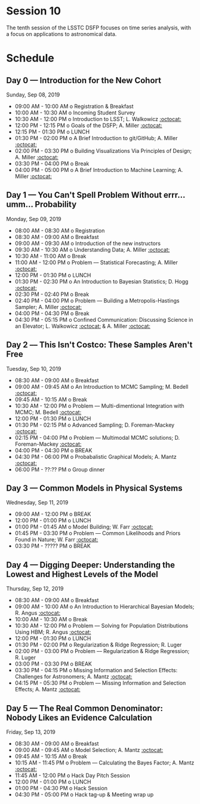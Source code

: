 # Session 10

The tenth session of the LSSTC DSFP focuses on time series analysis, with a focus on applications to astronomical data.

# Schedule

## Day 0 — Introduction for the New Cohort

Sunday, Sep 08, 2019

 * 09:00 AM - 10:00 AM  o  Registration & Breakfast
 * 10:00 AM - 10:30 AM  o  Incoming Student Survey
 * 10:30 AM - 12:00 PM  o  Introduction to LSST; L. Walkowicz [:octocat:](https://github.com/lmwalkowicz)
 * 12:00 PM - 12:15 PM  o  Goals of the DSFP; A. Miller [:octocat:](https://github.com/adamamiller)
 * 12:15 PM - 01:30 PM  o  LUNCH
 * 01:30 PM - 02:00 PM  o  A Brief Introduction to git/GitHub; A. Miller [:octocat:](https://github.com/adamamiller)
 * 02:00 PM - 03:30 PM  o  Building Visualizations Via Principles of Design; A. Miller [:octocat:](https://github.com/adamamiller)
 * 03:30 PM - 04:00 PM  o  Break
 * 04:00 PM - 05:00 PM  o  A Brief Introduction to Machine Learning; A. Miller [:octocat:](https://github.com/adamamiller)

## Day 1 — You Can't Spell Problem Without errr... umm... Probability

Monday, Sep 09, 2019

 * 08:00 AM - 08:30 AM  o  Registration
 * 08:30 AM - 09:00 AM  o  Breakfast
 * 09:00 AM - 09:30 AM  o  Introduction of the new instructors
 * 09:30 AM - 10:30 AM  o  Understanding Data; A. Miller [:octocat:](https://github.com/adamamiller)
 * 10:30 AM - 11:00 AM  o  Break
 * 11:00 AM - 12:00 PM  o  Problem –– Statistical Forecasting; A. Miller [:octocat:](https://github.com/adamamiller)
 * 12:00 PM - 01:30 PM  o  LUNCH
 * 01:30 PM - 02:30 PM  o  An Introduction to Bayesian Statistics; D. Hogg [:octocat:](https://github.com/davidwhogg)
 * 02:30 PM - 02:40 PM  o  Break
 * 02:40 PM - 04:00 PM  o  Problem –– Building a Metropolis-Hastings Sampler; A. Miller [:octocat:](https://github.com/adamamiller)
 * 04:00 PM - 04:30 PM  o  Break
 * 04:30 PM - 05:15 PM  o  Confined Communication: Discussing Science in an Elevator; L. Walkowicz [:octocat:](https://github.com/lmwalkowicz) & A. Miller [:octocat:](https://github.com/adamamiller)

## Day 2 –– This Isn't Costco:  These Samples Aren't Free

Tuesday, Sep 10, 2019

 * 08:30 AM - 09:00 AM  o  Breakfast
 * 09:00 AM - 09:45 AM  o  An Introduction to MCMC Sampling; M. Bedell [:octocat:](https://github.com/megbedell/)
 * 09:45 AM - 10:15 AM  o  Break
 * 10:30 AM - 12:00 PM  o  Problem –– Multi-dimentional Integration with MCMC; M. Bedell [:octocat:](https://github.com/megbedell/)
 * 12:00 PM - 01:30 PM  o  LUNCH
 * 01:30 PM - 02:15 PM  o  Advanced Sampling; D. Foreman-Mackey [:octocat:](https://github.com/dfm)
 * 02:15 PM - 04:00 PM  o  Problem –– Multimodal MCMC solutions; D. Foreman-Mackey [:octocat:](https://github.com/dfm)
 * 04:00 PM - 04:30 PM  o  BREAK
 * 04:30 PM - 06:00 PM  o  Probabalistic Graphical Models; A. Mantz [:octocat:](https://github.com/abmantz)
 * 06:00 PM - ??:?? PM  o  Group dinner

## Day 3 — Common Models in Physical Systems

Wednesday, Sep 11, 2019

 * 09:00 AM - 12:00 PM  o  BREAK
 * 12:00 PM - 01:00 PM  o  LUNCH
 * 01:00 PM - 01:45 AM  o  Model Building; W. Farr [:octocat:](https://github.com/farr)
 * 01:45 PM - 03:30 PM  o  Problem –– Common Likelihoods and Priors Found in Nature; W. Farr [:octocat:](https://github.com/farr)
 * 03:30 PM - ????? PM  o  BREAK

## Day 4 — Digging Deeper: Understanding the Lowest and Highest Levels of the Model

Thursday, Sep 12, 2019

 * 08:30 AM - 09:00 AM  o  Breakfast
 * 09:00 AM - 10:00 AM  o  An Introduction to Hierarchical Bayesian Models; R. Angus [:octocat:](https://github.com/RuthAngus)
 * 10:00 AM - 10:30 AM  o  Break
 * 10:30 AM - 12:00 PM  o  Problem –– Solving for Population Distributions Using HBM; R. Angus [:octocat:](https://github.com/RuthAngus)
 * 12:00 PM - 01:30 PM  o  LUNCH
 * 01:30 PM - 02:00 PM  o  Regularization & Ridge Regression; R. Luger
 * 02:00 PM - 03:00 PM  o  Problem –– Regularization & Ridge Regression; R. Luger
 * 03:00 PM - 03:30 PM  o  BREAK
 * 03:30 PM - 04:15 PM  o  Missing Information and Selection Effects: Challenges for Astronomers; A. Mantz [:octocat:](https://github.com/abmantz)
 * 04:15 PM - 05:30 PM  o  Problem –– Missing Information and Selection Effects; A. Mantz [:octocat:](https://github.com/abmantz)

## Day 5 — The Real Common Denominator: Nobody Likes an Evidence Calculation

Friday, Sep 13, 2019

 * 08:30 AM - 09:00 AM  o  Breakfast
 * 09:00 AM - 09:45 AM  o  Model Selection; A. Mantz [:octocat:](https://github.com/abmantz)
 * 09:45 AM - 10:15 AM  o  Break
 * 10:15 AM - 11:45 PM  o  Problem — Calculating the Bayes Factor; A. Mantz [:octocat:](https://github.com/abmantz)
 * 11:45 AM - 12:00 PM  o  Hack Day Pitch Session
 * 12:00 PM - 01:00 PM  o  LUNCH
 * 01:00 PM - 04:30 PM  o  Hack Session
 * 04:30 PM - 05:00 PM  o  Hack tag-up & Meeting wrap up
 
